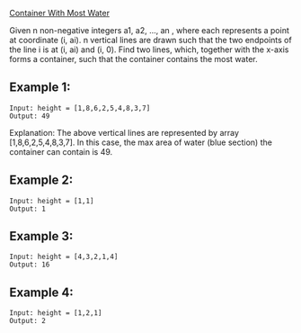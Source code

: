 [Container With Most Water](https://leetcode.com/problems/container-with-most-water/)

Given n non-negative integers a1, a2, ..., an , where each represents a point at coordinate (i, ai). n vertical lines are drawn such that the two endpoints of the line i is at (i, ai) and (i, 0). Find two lines, which, together with the x-axis forms a container, such that the container contains the most water.


## Example 1:

```
Input: height = [1,8,6,2,5,4,8,3,7]
Output: 49
```
Explanation: The above vertical lines are represented by array [1,8,6,2,5,4,8,3,7]. In this case, the max area of water (blue section) the container can contain is 49.


## Example 2:

```
Input: height = [1,1]
Output: 1
```

## Example 3:

```
Input: height = [4,3,2,1,4]
Output: 16
```

## Example 4:

```
Input: height = [1,2,1]
Output: 2
```
